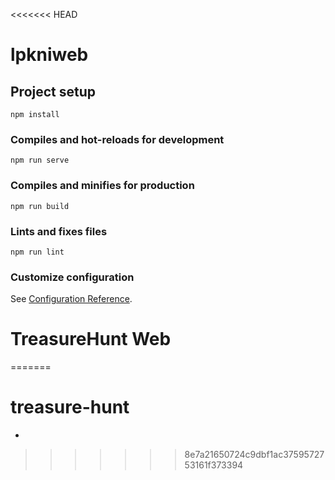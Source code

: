 <<<<<<< HEAD
# lpkniweb

## Project setup
```
npm install
```

### Compiles and hot-reloads for development
```
npm run serve
```

### Compiles and minifies for production
```
npm run build
```

### Lints and fixes files
```
npm run lint
```

### Customize configuration
See [Configuration Reference](https://cli.vuejs.org/config/).
# TreasureHunt Web
=======
# treasure-hunt
-
>>>>>>> 8e7a21650724c9dbf1ac3759572753161f373394
